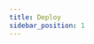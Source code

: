 ```yaml
---
title: Deploy
sidebar_position: 1
---
```


<head>
  <link rel="canonical" href="https://main--longhornio-docusaurus.netlify.app/advanced-resources/deploy/index"/>
</head>
